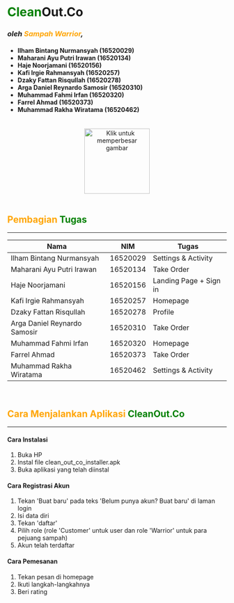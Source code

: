 <h1><span style="color:green"><b>Clean</b></span>Out.Co</h1>

<h3><i>oleh <span style="color:orange">Sampah Warrior</span>,</i></h3>
<h4>
    <ul>
        <li>Ilham Bintang Nurmansyah (16520029)</li>
        <li>Maharani Ayu Putri Irawan (16520134)</li>
        <li>Haje Noorjamani (16520156)</li>
        <li>Kafi Irgie Rahmansyah (16520257)</li>
        <li>Dzaky Fattan Risqullah (16520278)</li>
        <li>Arga Daniel Reynardo Samosir (16520310)</li>
        <li>Muhammad Fahmi Irfan (16520320)</li>
        <li>Farrel Ahmad (16520373)</li>
        <li>Muhammad Rakha Wiratama (16520462)</li>
    </ul>
</h4>

<br>

<div style="text-align:center">
    <a href="https://drive.google.com/uc?export=view&id=1OlLF9bDrhVTLe7-cbtM4_XBXFJUe7Vie" >
        <img 
            src="https://drive.google.com/uc?export=view&id=1OlLF9bDrhVTLe7-cbtM4_XBXFJUe7Vie" 
            style="width: 150px; max-width: 100%; height: auto" 
            title="Klik untuk memperbesar gambar" />
    </a>
</div>

<br>

<h2><span style="color:orange"><b>Pembagian</span> <span style="color:green">Tugas</b></span></h2>
<hr>

| Nama                         | NIM      | Tugas |
|------------------------------|----------|-------|
| Ilham Bintang Nurmansyah     | 16520029 | Settings & Activity  |
| Maharani Ayu Putri Irawan    | 16520134 | Take Order   |
| Haje Noorjamani              | 16520156 | Landing Page + Sign in   |
| Kafi Irgie Rahmansyah        | 16520257 | Homepage   |
| Dzaky Fattan Risqullah       | 16520278 | Profile   |
| Arga Daniel Reynardo Samosir | 16520310 | Take Order   |
| Muhammad Fahmi Irfan         | 16520320 | Homepage   |
| Farrel Ahmad                 | 16520373 | Take Order   |
| Muhammad Rakha Wiratama      | 16520462 | Settings & Activity   |

<br>

<h2><span style="color:orange"><b>Cara Menjalankan Aplikasi <span style="color:green">CleanOut.Co</span></b></span></h2>
<hr>
<h4>Cara Instalasi</h4>
<ol>
    <li>Buka HP</li>
    <li>Instal file clean_out_co_installer.apk</li>
    <li>Buka aplikasi yang telah diinstal</li>
</ol>

<h4> Cara Registrasi Akun </h4>
<ol>
    <li>Tekan 'Buat baru' pada teks 'Belum punya akun? Buat baru' di laman login</li>
    <li>Isi data diri</li>
    <li>Tekan 'daftar'</li>
    <li>Pilih role (role 'Customer' untuk user dan role 'Warrior' untuk para pejuang sampah)</li>
    <li>Akun telah terdaftar</li>
</ol>

<h4> Cara Pemesanan </h4>
<ol>
    <li>Tekan pesan di homepage</li>
    <li>Ikuti langkah-langkahnya</li>
    <li>Beri rating</li>
</ol>
